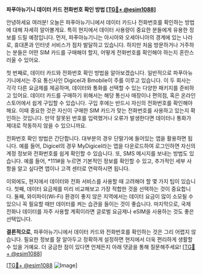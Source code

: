**파푸아뉴기니 데이터 카드 전화번호 확인 방법 [[TG💪+ @esim1088](https://t.me/s/esim1088)]**

안녕하세요 여러분! 오늘은 파푸아뉴기니에서 데이터 카드나 전화번호를 확인하는 방법에 대해 자세히 알아볼게요. 특히 현지에서 데이터 사용량이 중요한 분들에게 유용한 정보를 드릴 예정입니다. 먼저, 파푸아뉴기니는 아시아와 오세아니아의 경계에 있는 나라로, 휴대폰과 인터넷 서비스가 점차 발달하고 있습니다. 하지만 처음 방문하거나 거주하는 분들은 어떤 SIM 카드를 구매해야 할지, 어떻게 전화번호를 확인해야 하는지 혼란스러울 수 있어요.

첫 번째로, 데이터 카드와 전화번호 확인 방법을 알아보겠습니다. 일반적으로 파푸아뉴기니에서는 주요 통신사인 Digicel과 Bmobile이 주를 이루고 있습니다. 이 두 회사는 각각 다른 요금제를 제공하며, 데이터와 통화를 선택할 수 있는 다양한 패키지를 준비하고 있어요. 데이터 카드를 구매하기 위해서는 해당 통신사 매장이나 편의점, 혹은 온라인 스토어에서 쉽게 구입할 수 있습니다. 구입 후에는 반드시 자신의 전화번호를 확인해야 해요. 이때 중요한 것은 자신이 구매한 SIM 카드가 맞는 전화번호를 사용하고 있는지 확인하는 것입니다. 만약 잘못된 번호를 입력했거나 오류가 발생한다면 데이터나 통화가 제대로 작동하지 않을 수 있으니까요.

전화번호 확인 방법은 간단합니다. 대부분의 경우 단말기에 들어있는 앱을 활용하면 됩니다. 예를 들어, Digicel의 경우 MyDigicel라는 앱을 다운로드하여 로그인하면 자신의 계정 정보와 전화번호를 쉽게 확인할 수 있습니다. 또, SMS 메시지를 보내는 방법도 있습니다. 예를 들어, *111#을 누르면 기본적인 정보를 확인할 수 있고, 추가적인 세부 사항을 알고 싶다면 앱이나 고객 센터로 연락하시면 됩니다.

이외에도, 현지에서 데이터와 전화 서비스를 사용할 때 고려해야 할 몇 가지 팁이 있습니다. 첫째, 데이터 요금제를 미리 비교해보고 가장 적합한 것을 선택하는 것이 중요합니다. 둘째, 와이파이(Wi-Fi) 환경이 좋지 않은 지역에서는 데이터 요금이 많이 소모될 수 있으니 꼭 필요할 때만 데이터를 켜는 습관을 들이는 것이 좋습니다. 마지막으로, 국제 전화나 데이터를 자주 사용할 계획이라면 글로벌 요금제나 eSIM을 사용하는 것도 좋은 선택입니다.

**결론적으로**, 파푸아뉴기니에서 데이터 카드와 전화번호를 확인하는 것은 그리 어렵지 않습니다. 필요한 정보를 잘 알아두고 정확하게 설정하면 현지에서 더욱 편리하게 생활할 수 있을 거예요. 더 궁금한 점이 있다면 언제든지 아래 댓글을 통해 질문해주세요! [[TG💪+ @esim1088](https://t.me/s/esim1088)]

[[TG💪+ @esim1088](https://t.me/s/esim1088) ![Image](https://i.postimg.cc/Y0z9fWf4/image.png)]